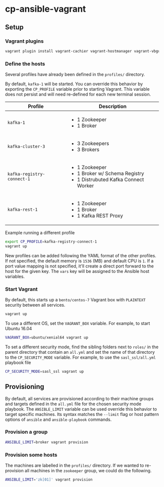 cp-ansible-vagrant
===

## Setup

### Vagrant plugins

```bash
vagrant plugin install vagrant-cachier vagrant-hostmanager vagrant-vbguest
```

### Define the hosts

Several profiles have already been defined in the `profiles/` directory.

By default, `kafka-1` will be started. You can override this behavior by exporting the `CP_PROFILE` variable prior to starting Vagrant. This variable does not persist and will need re-defined for each new terminal session.

|Profile|Description|
|-|-|
|`kafka-1`|<ul><li>1 Zookeeper</li><li>1 Broker</li></ul>|
|`kafka-cluster-3`|<ul><li>3 Zookeepers</li><li>3 Brokers</li></ul>|
|`kafka-registry-connect-1`|<ul><li>1 Zookeeper</li><li>1 Broker w/ Schema Registry</li><li>1 Distrubuted Kafka Connect Worker</li></ul>|
|`kafka-rest-1`|<ul><li>1 Zookeeper</li><li>1 Broker</li><li>1 Kafka REST Proxy</li></ul>|

Example running a different profile

```bash
export CP_PROFILE=kafka-registry-connect-1
vagrant up
```

New profiles can be added following the YAML format of the other profiles. If not specified, the default memory is `1536` (MB) and default CPU is `1`. If a port value mapping is not specified, it'll create a direct port forward to the host for the given key. The `vars` key will be assigned to the Ansible host variables. 

### Start Vagrant

By default, this starts up a `bento/centos-7` Vagrant box with `PLAINTEXT` security between all services.

```bash
vagrant up
```

To use a different OS, set the `VAGRANT_BOX` variable. For example, to start Ubuntu 16.04

```bash
VAGRANT_BOX=ubuntu/xenial64 vagrant up
```

To set a different security mode, find the sibling folders next to `roles/` in the parent directory that contain an `all.yml` and set the name of that directory to the `CP_SECURITY_MODE` variable. For example, to use the `sasl_ssl/all.yml` playbook file

```bash
CP_SECURITY_MODE=sasl_ssl vagrant up
```

## Provisioning 

By default, all services are provisioned according to their machine groups and targets defined in the `all.yml` file for the chosen security mode playbook.
The `ANSIBLE_LIMIT` variable can be used override this behavior to target specific machines. Its syntax matches the `--limit` flag or host pattern options of `ansible` and `ansible-playbook` commands.

### Provision a group

```bash
ANSIBLE_LIMIT=broker vagrant provision
```

### Provision some hosts

The machines are labelled in the `profiles/` directory. If we wanted to re-provision all machines in the `zookeeper` group, we could do the following.   

```bash
ANSIBLE_LIMIT='zk[01]' vagrant provision
```

